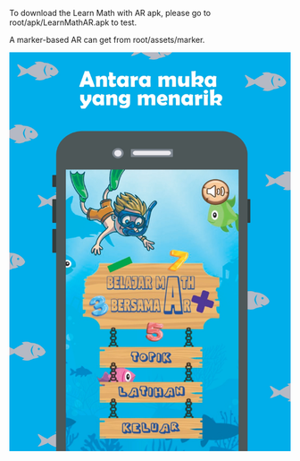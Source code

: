 ﻿To download the Learn Math with AR apk, please go to root/apk/LearnMathAR.apk to test.

A marker-based AR can get from root/assets/marker.

![Alt text](/Assets/preview-assets/preview-1.jpg)
